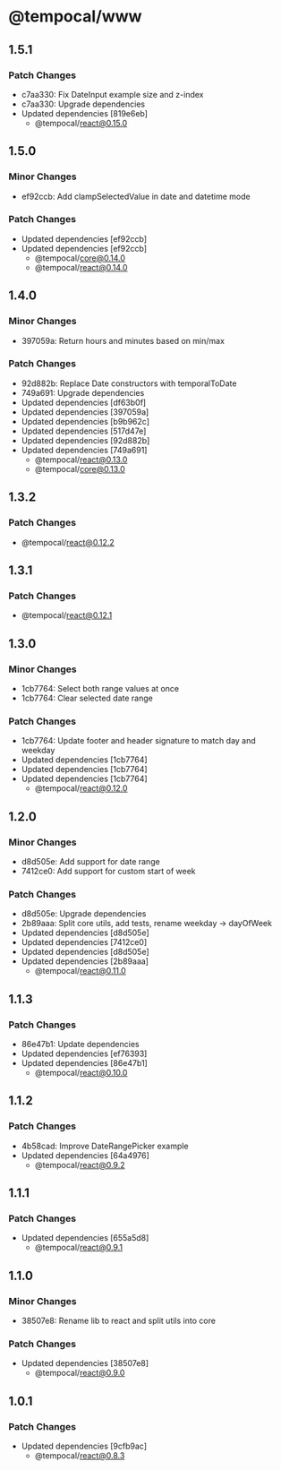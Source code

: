 # @tempocal/www

## 1.5.1

### Patch Changes

- c7aa330: Fix DateInput example size and z-index
- c7aa330: Upgrade dependencies
- Updated dependencies [819e6eb]
  - @tempocal/react@0.15.0

## 1.5.0

### Minor Changes

- ef92ccb: Add clampSelectedValue in date and datetime mode

### Patch Changes

- Updated dependencies [ef92ccb]
- Updated dependencies [ef92ccb]
  - @tempocal/core@0.14.0
  - @tempocal/react@0.14.0

## 1.4.0

### Minor Changes

- 397059a: Return hours and minutes based on min/max

### Patch Changes

- 92d882b: Replace Date constructors with temporalToDate
- 749a691: Upgrade dependencies
- Updated dependencies [df63b0f]
- Updated dependencies [397059a]
- Updated dependencies [b9b962c]
- Updated dependencies [517d47e]
- Updated dependencies [92d882b]
- Updated dependencies [749a691]
  - @tempocal/react@0.13.0
  - @tempocal/core@0.13.0

## 1.3.2

### Patch Changes

- @tempocal/react@0.12.2

## 1.3.1

### Patch Changes

- @tempocal/react@0.12.1

## 1.3.0

### Minor Changes

- 1cb7764: Select both range values at once
- 1cb7764: Clear selected date range

### Patch Changes

- 1cb7764: Update footer and header signature to match day and weekday
- Updated dependencies [1cb7764]
- Updated dependencies [1cb7764]
- Updated dependencies [1cb7764]
  - @tempocal/react@0.12.0

## 1.2.0

### Minor Changes

- d8d505e: Add support for date range
- 7412ce0: Add support for custom start of week

### Patch Changes

- d8d505e: Upgrade dependencies
- 2b89aaa: Split core utils, add tests, rename weekday -> dayOfWeek
- Updated dependencies [d8d505e]
- Updated dependencies [7412ce0]
- Updated dependencies [d8d505e]
- Updated dependencies [2b89aaa]
  - @tempocal/react@0.11.0

## 1.1.3

### Patch Changes

- 86e47b1: Update dependencies
- Updated dependencies [ef76393]
- Updated dependencies [86e47b1]
  - @tempocal/react@0.10.0

## 1.1.2

### Patch Changes

- 4b58cad: Improve DateRangePicker example
- Updated dependencies [64a4976]
  - @tempocal/react@0.9.2

## 1.1.1

### Patch Changes

- Updated dependencies [655a5d8]
  - @tempocal/react@0.9.1

## 1.1.0

### Minor Changes

- 38507e8: Rename lib to react and split utils into core

### Patch Changes

- Updated dependencies [38507e8]
  - @tempocal/react@0.9.0

## 1.0.1

### Patch Changes

- Updated dependencies [9cfb9ac]
  - @tempocal/react@0.8.3
